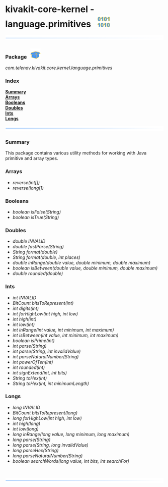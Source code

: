 # kivakit-core-kernel - language.primitives &nbsp; ![](../../../documentation/images/bits-40.png)

![](../documentation/images/horizontal-line.png)

### Package &nbsp; ![](../../../documentation/images/box-32.png)

*com.telenav.kivakit.core.kernel.language.primitives*

### Index

[**Summary**](#summary)  
[**Arrays**](#arrays)  
[**Booleans**](#booleans)  
[**Doubles**](#doubles)  
[**Ints**](#ints)  
[**Longs**](#longs)

![](../documentation/images/horizontal-line.png)

### Summary <a name="summary"></a>

This package contains various utility methods for working with Java primitive and array types.

### Arrays <a name="arrays"></a>

* *reverse(int[])*
* *reverse(long[])*

### Booleans <a name="booleans"></a>

* *boolean isFalse(String)*
* *boolean isTrue(String)*

### Doubles <a name="doubles"></a>

* *double INVALID*
* *double fastParse(String)*
* *String format(double)*
* *String format(double, int places)*
* *double inRange(double value, double minimum, double maximum)*
* *boolean isBetween(double value, double minimum, double maximum)*
* *double rounded(double)*

### Ints <a name="ints"></a>

* *int INVALID*
* *BitCount bitsToRepresent(int)*
* *int digits(int)*
* *int forHighLow(int high, int low)*
* *int high(int)*
* *int low(int)*
* *int inRange(int value, int minimum, int maximum)*
* *int isBetween(int value, int minimum, int maximum)*
* *boolean isPrime(int)*
* *int parse(String)*
* *int parse(String, int invalidValue)*
* *int parseNaturalNumber(String)*
* *int powerOfTen(int)*
* *int rounded(int)*
* *int signExtend(int, int bits)*
* *String toHex(int)*
* *String toHex(int, int minimumLength)*

### Longs <a name="longs"></a>

* *long INVALID*
* *BitCount bitsToRepresent(long)*
* *long forHighLow(int high, int low)*
* *int high(long)*
* *int low(long)*
* *long inRange(long value, long minimum, long maximum)*
* *long parse(String)*
* *long parse(String, long invalidValue)*
* *long parseHex(String)*
* *long parseNaturalNumber(String)*
* *boolean searchWords(long value, int bits, int searchFor)*

<br/>

![](../documentation/images/horizontal-line.png)
